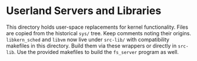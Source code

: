 # Userland Servers and Libraries

This directory holds user-space replacements for kernel functionality.
Files are copied from the historical `sys/` tree. Keep comments noting their origins.
`libkern_sched` and `libvm` now live under `src-lib/` with compatibility
makefiles in this directory. Build them via these wrappers or directly in
`src-lib`.
Use the provided makefiles to build the `fs_server` program as well.
